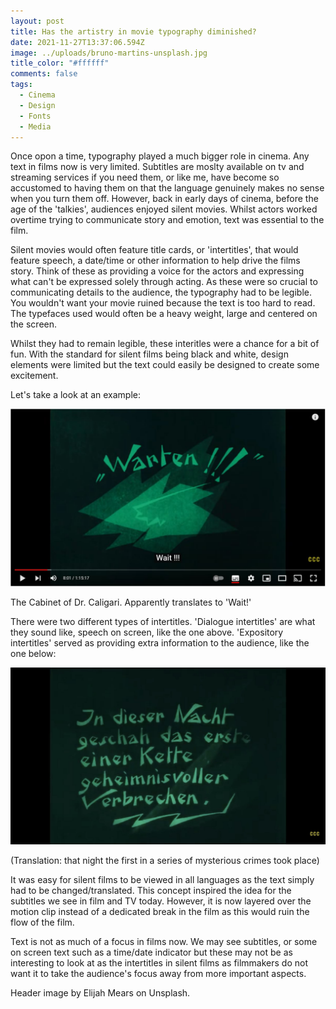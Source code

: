 ```yaml
---
layout: post
title: Has the artistry in movie typography diminished?
date: 2021-11-27T13:37:06.594Z
image: ../uploads/bruno-martins-unsplash.jpg
title_color: "#ffffff"
comments: false
tags:
  - Cinema
  - Design
  - Fonts
  - Media
---
```

Once opon a time, typography played a much bigger role in cinema. Any text in films now is very limited. Subtitles are moslty available on tv and streaming services if you need them, or like me, have become so accustomed to having them on that the language genuinely makes no sense when you turn them off. However, back in early days of cinema, before the age of the 'talkies', audiences enjoyed silent movies. Whilst actors worked overtime trying to communicate story and emotion, text was essential to the film.

Silent movies would often feature title cards, or 'intertitles', that would feature speech, a date/time or other information to help drive the films story. Think of these as providing a voice for the actors and expressing what can't be expressed solely through acting. As these were so crucial to communicating details to the audience, the typography had to be legible. You wouldn't want your movie ruined because the text is too hard to read. The typefaces used would often be a heavy weight, large and centered on the screen.  

Whilst they had to remain legible, these interitles were a chance for a bit of fun. With the standard for silent films being black and white, design elements were limited but the text could easily be designed to create some excitement. 

Let's take a look at an example:

![Screenshot from 'The Cabinet of Dr. Caligari' silent film](../uploads/silent-film-type.jpg)

The Cabinet of Dr. Caligari. Apparently translates to 'Wait!'

There were two different types of intertitles. 'Dialogue intertitles' are what they sound like, speech on screen, like the one above. 'Expository intertitles' served as providing extra information to the audience, like the one below:

![Screenshot from 'The Cabinet of Dr. Caligari' silent film](../uploads/cabinet-film.jpeg)

(Translation: that night the first in a series of mysterious crimes took place)

It was easy for silent films to be viewed in all languages as the text simply had to be changed/translated. This concept inspired the idea for the subtitles we see in film and TV today. However, it is now layered over the motion clip instead of a dedicated break in the film as this would ruin the flow of the film.

Text is not as much of a focus in films now. We may see subtitles, or some on screen text such as a time/date indicator but these may not be as interesting to look at as the intertitles in silent films as filmmakers do not want it to take the audience's focus away from more important aspects. 

Header image by Elijah Mears on Unsplash.